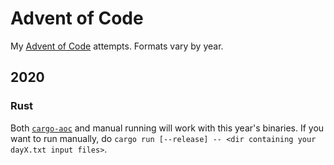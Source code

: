 # Advent of Code

My [Advent of Code](https://adventofcode.com/) attempts.
Formats vary by year.

## 2020

### Rust

Both [`cargo-aoc`](https://crates.io/crates/cargo-aoc) and manual running will work with this year's binaries.
If you want to run manually, do `cargo run [--release] -- <dir containing your dayX.txt input files>`.
